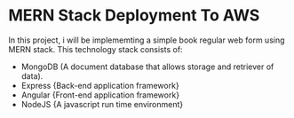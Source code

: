 # MERN Stack Deployment To AWS
In this project, i will be implememting a simple book regular web form using MERN stack.
This technology stack consists of:
* MongoDB (A document database that allows storage and retriever of data).
* Express {Back-end application framework}
* Angular {Front-end application framework}
* NodeJS {A javascript run time environment}
